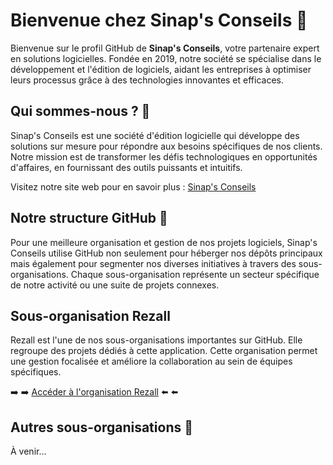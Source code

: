 # Bienvenue chez Sinap's Conseils 🌟
Bienvenue sur le profil GitHub de **Sinap's Conseils**, votre partenaire expert en solutions logicielles. Fondée en 2019, notre société se spécialise dans le développement et l'édition de logiciels, aidant les entreprises à optimiser leurs processus grâce à des technologies innovantes et efficaces.

## Qui sommes-nous ? 🤔
Sinap's Conseils est une société d'édition logicielle qui développe des solutions sur mesure pour répondre aux besoins spécifiques de nos clients. Notre mission est de transformer les défis technologiques en opportunités d'affaires, en fournissant des outils puissants et intuitifs.

Visitez notre site web pour en savoir plus : [Sinap's Conseils](https://sinaps-conseils.com)

## Notre structure GitHub 📂
Pour une meilleure organisation et gestion de nos projets logiciels, Sinap's Conseils utilise GitHub non seulement pour héberger nos dépôts principaux mais également pour segmenter nos diverses initiatives à travers des sous-organisations. Chaque sous-organisation représente un secteur spécifique de notre activité ou une suite de projets connexes.

## Sous-organisation Rezall
Rezall est l'une de nos sous-organisations importantes sur GitHub. Elle regroupe des projets dédiés à cette application. Cette organisation permet une gestion focalisée et améliore la collaboration au sein de équipes spécifiques.

➡️ ➡️ [Accéder à l'organisation Rezall](https://github.com/rezall-apps) ⬅️ ⬅️

## Autres sous-organisations 🏢

À venir...
